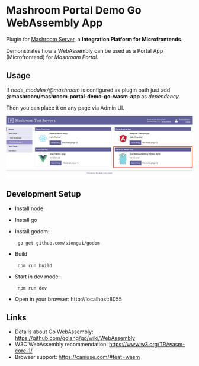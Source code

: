 
# Mashroom Portal Demo Go WebAssembly App

Plugin for [Mashroom Server](https://www.mashroom-server.com), a **Integration Platform for Microfrontends**. 

Demonstrates how a WebAssembly can be used as a Portal App (Microfrontend) for _Mashroom Portal_.

## Usage

If *node_modules/@mashroom* is configured as plugin path just add **@mashroom/mashroom-portal-demo-go-wasm-app** as *dependency*.

Then you can place it on any page via Admin UI.

![Mashroom Portal](screenshot.png)

## Development Setup

 * Install node
 * Install go 
 * Install godom:
        
        go get github.com/siongui/godom
        
 * Build
 
        npm run build 
 
 * Start in dev mode:
  
        npm run dev
        
 * Open in your browser: http://localhost:8055

## Links

 * Details about Go WebAssembly: https://github.com/golang/go/wiki/WebAssembly
 * W3C WebAssembly recommendation: https://www.w3.org/TR/wasm-core-1/
 * Browser support: https://caniuse.com/#feat=wasm
 